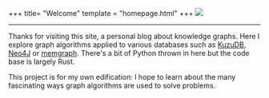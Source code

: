 +++
title= "Welcome"
template = "homepage.html"
+++
![](images/homepage_hero_image-1600px.jpg)
<hr />

Thanks for visiting this site, a personal blog about knowledge graphs. Here I explore graph algorithms applied to various databases such as [KuzuDB](https://kuzudb.com), [Neo4J](https://neo4j.com) or [memgraph](https://memgraph.com). There's a bit of Python thrown in here but the code base is largely Rust. 

This project is for my own edification: I hope to learn about the many fascinating ways graph algorithms are used to solve problems.

